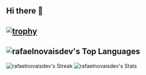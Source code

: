 ## Hi there 👋

<!--
**rafaelnovaisdev/rafaelnovaisdev** is a ✨ _special_ ✨ repository because its `README.md` (this file) appears on your GitHub profile.

Here are some ideas to get you started:

- 🔭 I’m currently working on ...
- 🌱 I’m currently learning ...
- 👯 I’m looking to collaborate on ...
- 🤔 I’m looking for help with ...
- 💬 Ask me about ...
- 📫 How to reach me: ...
- 😄 Pronouns: ...
- ⚡ Fun fact: ...
-->


[![trophy](https://github-profile-trophy.vercel.app/?username=rafaelnovaisdev)](https://github.com/ryo-ma/github-profile-trophy)
---
![rafaelnovaisdev's Top Languages](https://github-readme-stats.vercel.app/api/top-langs/?username=rafaelnovaisdev&theme=vue-dark&show_icons=true&hide_border=true&layout=compact)
--- 
![rafaelnovaisdev's Streak](https://github-readme-streak-stats.herokuapp.com/?user=rafaelnovaisdev&theme=vue-dark&hide_border=true)
![rafaelnovaisdev's Stats](https://github-readme-stats.vercel.app/api?username=rafaelnovaisdev&theme=vue-dark&show_icons=true&hide_border=true&count_private=true)


